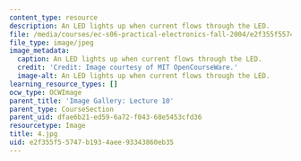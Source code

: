 ```yaml
---
content_type: resource
description: An LED lights up when current flows through the LED.
file: /media/courses/ec-s06-practical-electronics-fall-2004/e2f355f55747b1934aee93343860eb35_4.jpg
file_type: image/jpeg
image_metadata:
  caption: An LED lights up when current flows through the LED.
  credit: 'Credit: Image courtesy of MIT OpenCourseWare.'
  image-alt: An LED lights up when current flows through the LED.
learning_resource_types: []
ocw_type: OCWImage
parent_title: 'Image Gallery: Lecture 10'
parent_type: CourseSection
parent_uid: dfae6b21-ed59-6a72-f043-68e5453cfd36
resourcetype: Image
title: 4.jpg
uid: e2f355f5-5747-b193-4aee-93343860eb35
---
```

